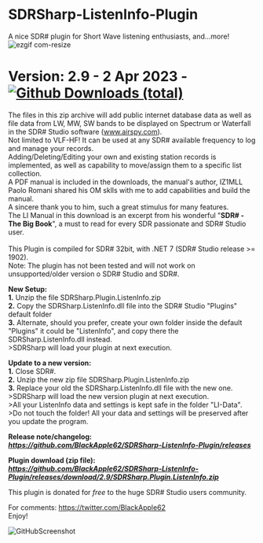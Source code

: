 # SDRSharp-ListenInfo-Plugin 
A nice SDR# plugin for Short Wave listening enthusiasts, and...more!
![ezgif com-resize](https://user-images.githubusercontent.com/47506878/229345918-2f02ff47-93a1-4ed8-b3a9-56d5b9f40902.gif)
# Version: 2.9 - 2 Apr 2023 - [![Github Downloads (total)](https://img.shields.io/github/downloads/BlackApple62/SDRSharp-ListenInfo-Plugin/2.9/total.svg)](https://github.com/BlackApple62/SDRSharp-ListenInfo-Plugin/releases/download/2.9/SDRSharp.Plugin.ListenInfo.zip)

The files in this zip archive will add public internet database data as well as file data from LW, MW, SW bands to be displayed on Spectrum or Waterfall in the SDR# Studio software (www.airspy.com).
<br>Not limited to VLF-HF! It can be used at any SDR# available frequency to log and manage your records.
<br>Adding/Deleting/Editing your own and existing station records is implemented, as well as capability to move/assign them to a specific list collection.
<br>A PDF manual is included in the downloads, the manual's author, IZ1MLL Paolo Romani shared his OM sklls with me to add capabilities and build the manual.
<br>A sincere thank you to him, such a great stimulus for many features.
<br>The LI Manual in this download is an excerpt from his wonderful "**SDR# - The Big Book**", a must to read for every SDR passionate and SDR# Studio user.
<br>
<br>
This Plugin is compiled for SDR# 32bit, with .NET 7 (SDR# Studio release >= 1902).
<br>Note: The plugin has not been tested and will not work on unsupported/older version o SDR# Studio and SDR#.

**New Setup:**
<br>**1.** Unzip the file SDRSharp.Plugin.ListenInfo.zip
<br>**2.** Copy the SDRSharp.ListenInfo.dll file into the SDR# Studio "Plugins" default folder
<br>**3.** Alternate, should you prefer, create your own folder inside the default "Plugins" it could be "ListenInfo", and copy there the SDRSharp.ListenInfo.dll instead.
<br>>SDRSharp will load your plugin at next execution.

**Update to a new version:**
<br>**1.** Close SDR#.
<br>**2.** Unzip the new zip file SDRSharp.Plugin.ListenInfo.zip
<br>**3.** Replace your old the SDRSharp.ListenInfo.dll file with the new one.
<br>>SDRSharp will load the new version plugin at next execution.
<br>>All your ListenInfo data and settings is kept safe in the folder "LI-Data".
<br>>Do not touch the folder! All your data and settings will be preserved after you update the program.

**Release note/changelog:<br>
_https://github.com/BlackApple62/SDRSharp-ListenInfo-Plugin/releases_**

**Plugin download (zip file):<br>
_https://github.com/BlackApple62/SDRSharp-ListenInfo-Plugin/releases/download/2.9/SDRSharp.Plugin.ListenInfo.zip_**

This plugin is donated for *free* to the huge SDR# Studio users community.<br>

For comments: https://twitter.com/BlackApple62
<br>Enjoy!

![GitHubScreenshot](https://user-images.githubusercontent.com/47506878/229347224-203c6d9b-6f18-4129-b07c-86836bbe8b14.png)



